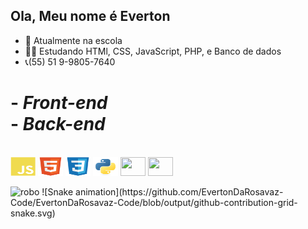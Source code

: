 ## Ola, Meu nome é Everton
- 🎒 Atualmente na escola
- 👨‍💻 Estudando HTMl, CSS, JavaScript, PHP, e Banco de dados 
- 📞(55) 51 9-9805-7640


<div>
     <h1>
        - <i>Front-end</i> <br>
        - <i>Back-end</i>
     </h1>
 </div>
 
 
 
   
 <div style="display: inline_block"><br>
 
   <img align="center" alt="Rafa-Js" height="30" width="40" src="https://raw.githubusercontent.com/devicons/devicon/master/icons/javascript/javascript-plain.svg">
   <img align="center" alt="Rafa-HTML" height="30" width="40" src="https://raw.githubusercontent.com/devicons/devicon/master/icons/html5/html5-original.svg">
   <img align="center" alt="Rafa-CSS" height="30" width="40" src="https://raw.githubusercontent.com/devicons/devicon/master/icons/css3/css3-original.svg">
   <img align="center" alt="Rafa-Python" height="30" width="40" src="https://raw.githubusercontent.com/devicons/devicon/master/icons/python/python-original.svg">
   <img src = "https://cdn-icons-png.flaticon.com/512/5968/5968332.png" align="center" height="30" width="40">
    <img src = "https://cdn-icons-png.flaticon.com/128/957/957532.png" align="center" height="30" width="40" >
  
   
     
     
   <div><br>
     <img src="https://media3.giphy.com/media/hrdX1BsUBq7DkGJCCd/giphy.gif?cid=ecf05e47g0ukyjuduye894poe2tge3ysigdwpjtnx6ti2o5w&rid=giphy.gif&ct=g" alt="robo"               width="400px" height="200px"> 
         ![Snake animation](https://github.com/EvertonDaRosavaz-Code/EvertonDaRosavaz-Code/blob/output/github-contribution-grid-snake.svg)
    </div>

</div>

 
    

 
 




